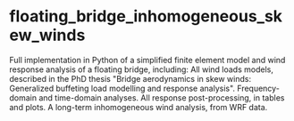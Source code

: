 # floating_bridge_inhomogeneous_skew_winds

Full implementation in Python of a simplified finite element model and wind response analysis of a floating bridge, including:
  All wind loads models, described in the PhD thesis "Bridge aerodynamics in skew winds: Generalized buffeting load modelling and response analysis".
  Frequency-domain and time-domain analyses.
  All response post-processing, in tables and plots.
  A long-term inhomogeneous wind analysis, from WRF data.
